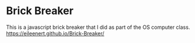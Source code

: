 # Brick Breaker
This is a javascript brick breaker that I did as part of the OS computer class.
<br>
https://eileenert.github.io/Brick-Breaker/
